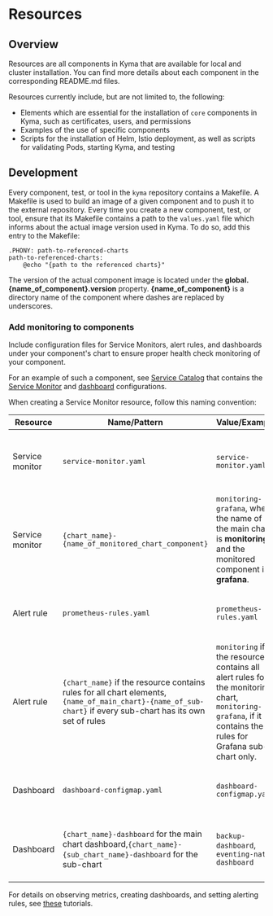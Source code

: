 # Resources

## Overview

Resources are all components in Kyma that are available for local and cluster installation. You can find more details about each component in the corresponding README.md files.

Resources currently include, but are not limited to, the following:

- Elements which are essential for the installation of `core` components in Kyma, such as certificates, users, and permissions
- Examples of the use of specific components
- Scripts for the installation of Helm, Istio deployment, as well as scripts for validating Pods, starting Kyma, and testing

## Development

Every component, test, or tool in the `kyma` repository contains a Makefile. A Makefile is used to build an image of a given component and to push it to the external repository. Every time you create a new component, test, or tool, ensure that its Makefile contains a path to the `values.yaml` file which informs about the actual image version used in Kyma.
To do so, add this entry to the Makefile:

```
.PHONY: path-to-referenced-charts
path-to-referenced-charts:
    @echo "{path to the referenced charts}"
```

The version of the actual component image is located under the **global.{name_of_component}.version** property.
**{name_of_component}** is a directory name of the component where dashes are replaced by underscores.

### Add monitoring to components

Include configuration files for Service Monitors, alert rules, and dashboards under your component's chart to ensure proper health check monitoring of your component.

For an example of such a component, see [Service Catalog](https://github.com/kyma-project/kyma/blob/main/resources/service-catalog/charts/catalog/templates) that contains the [Service Monitor](https://github.com/kyma-project/kyma/blob/main/resources/service-catalog/charts/catalog/templates/controller-manager-service-monitor.yaml) and [dashboard](https://github.com/kyma-project/kyma/blob/main/resources/service-catalog/charts/catalog/templates/dashboard-configmap.yaml) configurations.


When creating a Service Monitor resource, follow this naming convention:

| Resource | Name/Pattern | Value/Example | Description |
|-----------|-------------|---------------| --------|
| Service monitor| `service-monitor.yaml` | `service-monitor.yaml`  | Name of the file which contains the service monitor's specification.|
| Service monitor|  `{chart_name}-{name_of_monitored_chart_component}` | `monitoring-grafana`, where the name of the main chart is **monitoring**, and the monitored component is **grafana**.| Name of the resource in the **metadata** section of the file. |
| Alert rule| `prometheus-rules.yaml` | `prometheus-rules.yaml` | Name of the file which contains the alert rule's specification.|
| Alert rule | `{chart_name}` if the resource contains rules for all chart elements, `{name_of_main_chart}-{name_of_sub-chart}` if every sub-chart has its own set of rules  | `monitoring` if the resource contains all alert rules for the monitoring chart, `monitoring-grafana`, if it contains the rules for Grafana sub-chart only. | Name of the resource in the **metadata** section of the file.|
| Dashboard |`dashboard-configmap.yaml`|`dashboard-configmap.yaml`|Name of the file which contains the dashboard's specification.|
| Dashboard| `{chart_name}-dashboard` for the main chart dashboard,`{chart_name}-{sub_chart_name}-dashboard` for the sub-chart | `backup-dashboard`, `eventing-nats-dashboard` |  Name of the resource in the **metadata** section of the file.|

For details on observing metrics, creating dashboards, and setting alerting rules, see [these](https://kyma-project.io/docs/kyma/latest/03-tutorials/00-observability/) tutorials.
